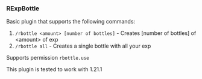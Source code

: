 ### RExpBottle
Basic plugin that supports the following commands:
1. `/rbottle <amount> [number of bottles]` - Creates \[number of bottles] of \<amount> of exp
2. `/rbottle all` - Creates a single bottle with all your exp

Supports permission `rbottle.use`

This plugin is tested to work with 1.21.1
